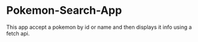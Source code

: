 ﻿# Pokemon-Search-App

This app accept a pokemon by id or name and then displays it info using a fetch api.
